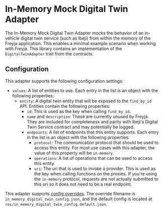 # In-Memory Mock Digital Twin Adapter

The In-Memory Mock Digital Twin Adapter mocks the behavior of an in-vehicle digital twin service (such as Ibeji) from within the memory of the Freyja application. This enables a minimal example scenario when working with Freyja. This library contains an implementation of the `DigitalTwinAdapter` trait from the contracts.

## Configuration

This adapter supports the following configuration settings:

- `values`: A list of entities to use. Each entry in the list is an object with the following properties:
  - `entity`: A digital twin entity that will be exposed to the `find_by_id` API. Entities contain the following properties:
    - `id`: This is used as the key when calling `find_by_id`.
    - `name` and `description`: These are currently unused by Freyja. They are included for completeness and parity with Ibeji's Digital Twin Service contract and may potentially be logged.
    - `endpoints`: A list of endpoints that this entity supports. Each entry in the list is an object with the following properties:
      - `protocol`: The communication protocol that should be used to access this entity. For most use cases with this adapter, the value of this property will be `in-memory`.
      - `operations`: A list of operations that can be used to access this entity.
      - `uri`: The uri that is used to invoke a provider. This is used as the key when calling functions on the proxies. If you're using the `in-memory` protocol, requests are not actually submitted to this uri so it does not need to be a real endpoint.

This adapter supports [config overrides](../../docs/config-overrides.md). The override filename is `in_memory_digital_twin_config.json`, and the default config is located at `res/in_memory_digital_twin_config.default.json`.
